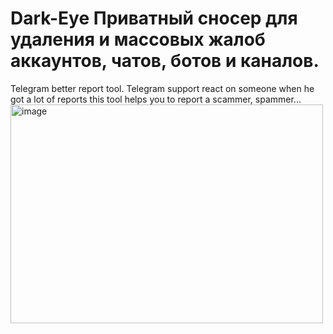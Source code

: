 # Dark-Eye Приватный сносер для удаления и массовых жалоб аккаунтов, чатов, ботов и каналов.
Telegram better report tool. Telegram support react on someone when he got a lot of reports this tool helps you to report a scammer, spammer...
<img width="500" height="350" alt="image" src="https://github.com/user-attachments/assets/2950444c-6bac-4c62-a2ee-ca57770a002a" />



